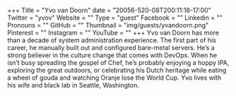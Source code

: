 +++
Title = "Yvo van Doorn"
date = "20056-520-08T200:11:18-17:00"
Twitter = "yvov"
Website = ""
Type = "guest"
Facebook = ""
Linkedin = ""
Pronouns = ""
GitHub = ""
Thumbnail = "img/guests/yvandoorn.png"
Pinterest = ""
Instagram = ""
YouTube = ""
+++
Yvo van Doorn has more than a decade of system administration experience. The first part of his career, he manually built out and configured bare-metal servers. He’s a strong believer in the culture change that comes with DevOps. When he isn’t busy spreading the gospel of Chef, he’s probably enjoying a hoppy IPA, exploring the great outdoors, or celebrating his Dutch heritage while eating a wheel of gouda and watching Oranje lose the World Cup. Yvo lives with his wife and black lab in Seattle, Washington.
